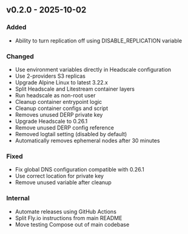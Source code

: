 ## v0.2.0 - 2025-10-02

### Added

- Ability to turn replication off using DISABLE_REPLICATION variable

### Changed

- Use environment variables directly in Headscale configuration
- Use 2-providers S3 replicas
- Upgrade Alpine Linux to latest 3.22.x
- Split Headscale and Litestream container layers
- Run headscale as non-root user
- Cleanup container entrypoint logic
- Cleanup container configs and script
- Removes unused DERP private key
- Upgrade Headscale to 0.26.1
- Remove unused DERP config reference
- Removed logtail setting (disabled by default)
- Automatically removes ephemeral nodes after 30 minutes

### Fixed

- Fix global DNS configuration compatible with 0.26.1
- Use correct location for private key
- Remove unused variable after cleanup

### Internal

- Automate releases using GitHub Actions
- Split Fly.io instructions from main README
- Move testing Compose out of main codebase
